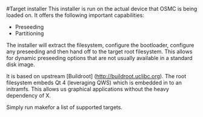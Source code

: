 #Target installer
This installer is run on the actual device that OSMC is being loaded on. It offers the following important capabilities:

* Preseeding
* Partitioning

The installer will extract the filesystem, configure the bootloader, configure any preseeding and then hand off to the target root filesystem. This allows for dynamic preseeding options that are not usually available in a standard disk image. 

It is based on upstream [Buildroot] (http://buildroot.uclibc.org). The root filesystem embeds Qt 4 (leveraging QWS) which is embedded in to an initramfs. This allows us graphical applications without the heavy dependency of X.

Simply run makefor a list of supported targets.  
